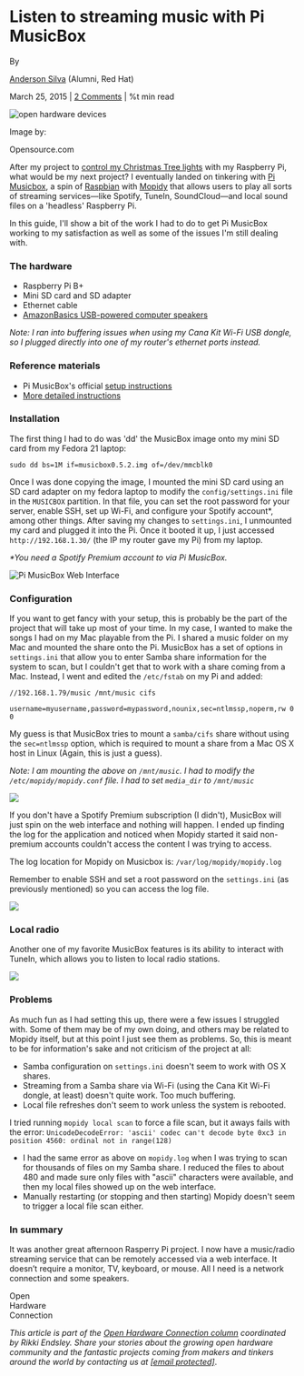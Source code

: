 
Listen to streaming music with Pi MusicBox
==========================================

By

[Anderson Silva](/users/ansilva) (Alumni, Red Hat)

March 25, 2015 | [2 Comments](#comments) | %t min read



![open hardware devices](/sites/default/files/lead-images/openhardwaretools_0.png "open hardware healthcare")

Image by:

Opensource.com

After my project to [control my Christmas Tree lights](https://opensource.com/life/15/2/having-fun-raspberry-pi) with my Raspberry Pi, what would be my next project? I eventually landed on tinkering with [Pi Musicbox](http://www.woutervanwijk.nl/pimusicbox/), a spin of [Raspbian](https://www.raspbian.org/) with [Mopidy](https://www.mopidy.com/) that allows users to play all sorts of streaming services—like Spotify, TuneIn, SoundCloud—and local sound files on a 'headless' Raspberry Pi.

In this guide, I'll show a bit of the work I had to do to get Pi MusicBox working to my satisfaction as well as some of the issues I'm still dealing with.

### The hardware

*   Raspberry Pi B+
*   Mini SD card and SD adapter
*   Ethernet cable
*   [AmazonBasics USB-powered computer speakers](https://www.amazon.com/AmazonBasics-Powered-Computer-Speakers-A100/dp/B00GHY5F3K/)

_Note: I ran into buffering issues when using my Cana Kit Wi-Fi USB dongle, so I plugged directly into one of my router's ethernet ports instead._

### Reference materials

*   Pi MusicBox's official [setup instructions](http://www.pimusicbox.com/)
*   [More detailed instructions](http://www.pimusicbox.com/MusicBox_Manual.pdf)

### Installation

The first thing I had to do was 'dd' the MusicBox image onto my mini SD card from my Fedora 21 laptop:

`sudo dd bs=1M if=musicbox0.5.2.img of=/dev/mmcblk0`

Once I was done copying the image, I mounted the mini SD card using an  
SD card adapter on my fedora laptop to modify the `config/settings.ini` file in the `MUSICBOX` partition. In that file, you can set the root password for your server, enable SSH, set up Wi-Fi, and configure your Spotify account\*, among other things. After saving my changes to `settings.ini`, I unmounted my card and plugged it into the Pi. Once it booted it up, I just accessed `http://192.168.1.30/` (the IP my router gave my Pi) from my laptop.

_\*You need a Spotify Premium account to via Pi MusicBox._

![ Pi MusicBox Web Interface](https://opensource.com/sites/default/files/pimusicbox1.png " Pi MusicBox Web Interface")

### Configuration

If you want to get fancy with your setup, this is probably be the part of the project that will take up most of your time. In my case, I wanted to make the songs I had on my Mac playable from the Pi. I shared a music folder on my Mac and mounted the share onto the Pi. MusicBox has a set of options in `settings.ini` that allow you to enter Samba share information for the system to scan, but I couldn't get that to work with a share coming from a Mac. Instead, I went and edited the `/etc/fstab` on my Pi and added:

`//192.168.1.79/music /mnt/music cifs`

`username=myusername,password=mypassword,nounix,sec=ntlmssp,noperm,rw 0 0`

My guess is that MusicBox tries to mount a `samba/cifs` share without using the `sec=ntlmssp` option, which is required to mount a share from a Mac OS X host in Linux (Again, this is just a guess).

_Note: I am mounting the above on `/mnt/music`. I had to modify the `/etc/mopidy/mopidy.conf` file. I had to set `media_dir` to `/mnt/music`_

![](https://opensource.com/sites/default/files/pimusicbox2.png)

If you don't have a Spotify Premium subscription (I didn't), MusicBox will just spin on the web interface and nothing will happen. I ended up finding the log for the application and noticed when Mopidy started it said non-premium accounts couldn't access the content I was trying to access.

The log location for Mopidy on Musicbox is: `/var/log/mopidy/mopidy.log`

Remember to enable SSH and set a root password on the `settings.ini` (as previously mentioned) so you can access the log file.

![](https://opensource.com/sites/default/files/pimusicbox3.png)

### Local radio

Another one of my favorite MusicBox features is its ability to interact with TuneIn, which allows you to listen to local radio stations.

![](https://opensource.com/sites/default/files/pimusicbox4.png)

### Problems

As much fun as I had setting this up, there were a few issues I struggled with. Some of them may be of my own doing, and others may be related to Mopidy itself, but at this point I just see them as problems. So, this is meant to be for information's sake and not criticism of the project at all:

*   Samba configuration on `settings.ini` doesn't seem to work with OS X shares.
*   Streaming from a Samba share via Wi-Fi (using the Cana Kit Wi-Fi dongle, at least) doesn't quite work. Too much buffering.
*   Local file refreshes don't seem to work unless the system is rebooted.

I tried running `mopidy local scan` to force a file scan, but it aways fails with the error: `UnicodeDecodeError: 'ascii' codec can't decode byte 0xc3 in position 4560: ordinal not in range(128)`

*   I had the same error as above on `mopidy.log` when I was trying to scan for thousands of files on my Samba share. I reduced the files to about 480 and made sure only files with "ascii" characters were available, and then my local files showed up on the web interface.
*   Manually restarting (or stopping and then starting) Mopidy doesn't seem to trigger a local file scan either.

### In summary

It was another great afternoon Rasperry Pi project. I now have a music/radio streaming service that can be remotely accessed via a web interface. It doesn’t require a monitor, TV, keyboard, or mouse. All I need is a network connection and some speakers.

Open  
Hardware  
Connection

  
_This article is part of the [Open Hardware Connection column](https://opensource.com/tags/open-hardware-column "Open Hardware Connection column") coordinated by Rikki Endsley. Share your stories about the growing open hardware community and the fantastic projects coming from makers and tinkers around the world by contacting us at [\[email protected\]](/cdn-cgi/l/email-protection#0f607f6a614f607f6a617c607a7d6c6a216c6062)_.


